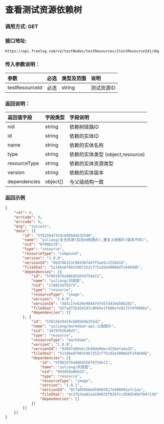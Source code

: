 # 查看测试资源依赖树

### 调用方式: GET

### 接口地址:

```
https://api.freelog.com/v2/testNodes/testResources/{testResourceId}/dependencyTree
```

### 传入参数说明：
| 参数 | 必选 | 类型及范围 | 说明 |
| :--- | :--- | :--- | :--- |
| testResourceId | 必选 | string | 测试资源ID |


### 返回说明：

| 返回值字段 | 字段类型 | 字段说明 |
| :--- | :--- | :--- |
| nid | string | 依赖树链路ID |
| id | string | 依赖的实体ID |
| name | string | 依赖的实体名称 |
| type | string | 依赖的实体类型 (object,resource) |
| resourceType | string | 依赖的实体资源类型 |
| version | string | 依赖的实体版本 |
| dependencies | object[] | 与父级结构一致 |

### 返回示例

```json
{
	"ret": 0,
	"errCode": 0,
	"errcode": 0,
	"msg": "success",
	"data": [{
		"id": "5f81564f419cb80504b355d0",
		"name": "yuliang/复合资源(包含md和图片),重复上抛图片(版本不同)",
		"nid": "0700b178",
		"type": "resource",
		"resourceType": "compound",
		"version": "1.0.0",
		"versionId": "0bd78b313c98236f4d7f5ae5c222bb18",
		"fileSha1": "5114be6f90159b7152cf751d2e49066df24469db",
		"dependencies": [{
			"id": "5f801976a9864556f875de11",
			"name": "yuliang/风景图",
			"nid": "cc8853df8275",
			"type": "resource",
			"resourceType": "image",
			"version": "1.0.0",
			"versionId": "dd3c1fe639e9844747e57d43eb50b281",
			"fileSha1": "d2fad735454197c0b65e1f8d6e7e917574f08b6a",
			"dependencies": []
		}, {
			"id": "5f815829419cb80504b355d2",
			"name": "yuliang/markdown-api-上抛图片",
			"nid": "34797b3640d3",
			"type": "resource",
			"resourceType": "markdown",
			"version": "1.0.0",
			"versionId": "93607a06e5c2b40de0dec423befa4a25",
			"fileSha1": "5114be6f90159b7152cf751d2e49066df24469db",
			"dependencies": [{
				"id": "5f801976a9864556f875de11",
				"name": "yuliang/风景图",
				"nid": "94d459a96b23",
				"type": "resource",
				"resourceType": "image",
				"version": "1.0.1",
				"versionId": "8c7a058bbb45960f617e990891a7c1aa",
				"fileSha1": "4c2fb3aa61aa184035f82bfccd58d54bbf047138",
				"dependencies": []
			}]
		}]
	}]
}
```
